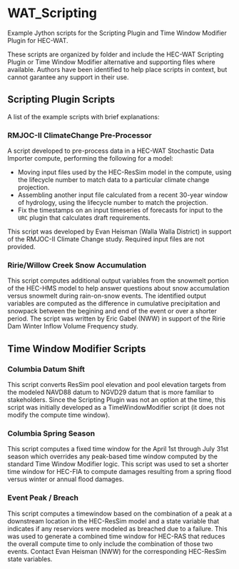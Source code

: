 # WAT_Scripting
Example Jython scripts for the Scripting Plugin and Time Window Modifier Plugin for HEC-WAT.

These scripts are organized by folder and include the HEC-WAT Scripting Plugin or Time Window Modifier alternative and supporting files where available.  Authors have been identified to help place scripts in context, but cannot garantee any support in their use.

## Scripting Plugin Scripts
A list of the example scripts with brief explanations:

### RMJOC-II ClimateChange Pre-Processor
A script developed to pre-process data in a HEC-WAT Stochastic Data Importer compute, performing the following for a model:
 - Moving input files used by the HEC-ResSim model in the compute, using the lifecycle number to match data to a particular climate change projection.
 - Assembling another input file calculated from a recent 30-year window of hydrology, using the lifecycle number to match the projection.
 - Fix the timestamps on an input timeseries of forecasts for input to the `URC` plugin that calculates draft requirements.

 This script was developed by Evan Heisman (Walla Walla District) in support of the RMJOC-II Climate Change study.  Required input files are not provided.

### Ririe/Willow Creek Snow Accumulation
This script computes additional output variables from the snowmelt portion of the HEC-HMS model to help answer questions about snow accumulation versus snowmelt during rain-on-snow events.  The identified output variables are computed as the difference in cumulative precipitation and snowpack between the begining and end of the event or over a shorter period.  The script was written by Eric Gabel (NWW) in support of the Ririe Dam Winter Inflow Volume Frequency study.

## Time Window Modifier Scripts

### Columbia Datum Shift
This script converts ResSim pool elevation and pool elevation targets from the modeled NAVD88 datum to NGVD29 datum that is more familiar to stakeholders.  Since the Scripting Plugin was not an option at the time, this script was initially developed as a TimeWindowModifier script (it does not modify the compute time window).

### Columbia Spring Season
This script computes a fixed time window for the April 1st through July 31st season which overrides any peak-based time window computed by the standard Time Window Modifier logic.  This script was used to set a shorter time window for HEC-FIA to compute damages resulting from a spring flood versus winter or annual flood damages.

### Event Peak / Breach
This script computes a timewindow based on the combination of a peak at a downstream location in the HEC-ResSim model and a state variable that indicates if any reserviors were modeled as breached due to a failure.  This was used to generate a combined time window for HEC-RAS that reduces the overall compute time to only include the combination of those two events.  Contact Evan Heisman (NWW) for the corresponding HEC-ResSim state variables.
